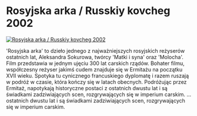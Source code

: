 Rosyjska arka / Russkiy kovcheg 2002 
=============
[![Rosyjska arka / Russkiy kovcheg 2002 ](http://vidos.pl/images/player.gif)](http://vidos.pl/rosyjska-arka-russkiy-kovcheg-2002)

 'Rosyjska arka' to dzieło jednego z najważniejszych rosyjskich reżyserów ostatnich lat, Aleksandra Sokurowa, twórcy 'Matki i syna' oraz 'Molocha'. Film przedstawia w jednym ujęciu 300 lat carskich rządów. Bohater filmu, współczesny reżyser jakimś cudem znajduje się w Ermitażu na początku XVII wieku. Spotyka tu cynicznego francuskiego dyplomatę i razem ruszają w podróż w czasie, która kończy się w latach obecnych. Podróżując przez Ermitaż, napotykają historyczne postaci z ostatnich dwustu lat i są świadkami zadziwiających scen, rozgrywających się w imperium carskim.   ... ostatnich dwustu lat i są świadkami zadziwiających scen, rozgrywających się w imperium carskim.
